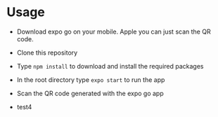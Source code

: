 # Usage
 - Download expo go on your mobile. Apple you can just scan the QR code.
 
 - Clone this repository
 
 - Type `npm install` to download and install the required packages

 - In the root directory type `expo start` to run the app
 
 - Scan the QR code generated with the expo go app
 
 - test4
